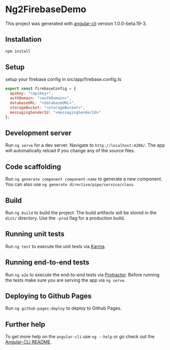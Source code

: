 # Ng2FirebaseDemo

This project was generated with [angular-cli](https://github.com/angular/angular-cli) version 1.0.0-beta.19-3.

## Installation
```bash
npm install
```

## Setup
setup your firebase config in src/app/firebase.config.ts
```js
export const firebaseConfig = {
  apiKey: "<apiKey>",
  authDomain: "<authDomain>",
  databaseURL: "<databaseURL>",
  storageBucket: "<storageBucket>",
  messagingSenderId: "<messagingSenderId>"
};
```

## Development server
Run `ng serve` for a dev server. Navigate to `http://localhost:4200/`. The app will automatically reload if you change any of the source files.

## Code scaffolding

Run `ng generate component component-name` to generate a new component. You can also use `ng generate directive/pipe/service/class`.

## Build

Run `ng build` to build the project. The build artifacts will be stored in the `dist/` directory. Use the `-prod` flag for a production build.

## Running unit tests

Run `ng test` to execute the unit tests via [Karma](https://karma-runner.github.io).

## Running end-to-end tests

Run `ng e2e` to execute the end-to-end tests via [Protractor](http://www.protractortest.org/).
Before running the tests make sure you are serving the app via `ng serve`.

## Deploying to Github Pages

Run `ng github-pages:deploy` to deploy to Github Pages.

## Further help

To get more help on the `angular-cli` use `ng --help` or go check out the [Angular-CLI README](https://github.com/angular/angular-cli/blob/master/README.md).
